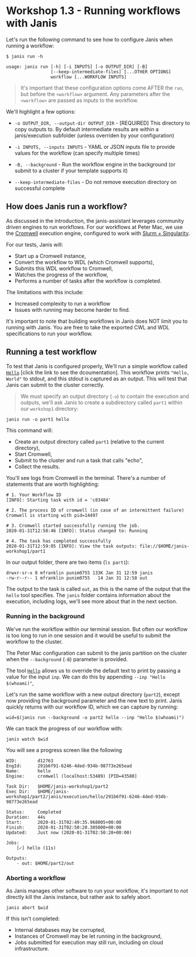 # Workshop 1.3 - Running workflows with Janis

Let's run the following command to see how to configure Janis when running a workflow:

```
$ janis run -h

usage: janis run [-h] [-i INPUTS] [-o OUTPUT_DIR] [-B] 
                 [--keep-intermediate-files] [...OTHER OPTIONS]
                 workflow [...WORKFLOW INPUTS]
```

> It's important that these configuration options come AFTER the `run`, but before the `<workflow>` argument. Any parameters after the `<workflow>` are passed as inputs to the workflow.

We'll highlight a few options:

- `-o OUTPUT_DIR, --output-dir OUTPUT_DIR` - [REQUIRED] This directory to copy outputs to. By default intermediate results are within a janis/execution subfolder (unless overriden by your configuration)

- `-i INPUTS, --inputs INPUTS` - YAML or JSON inputs file to provide values for the workflow (can specify multiple times)

- `-B, --background` - Run the workflow engine in the background (or submit to a cluster if your template supports it)

- `--keep-intermediate-files` - Do not remove execution directory on successful complete


## How does Janis run a workflow?

As discussed in the introduction, the janis-assistant leverages community driven engines to run workflows. For our workflows at Peter Mac, we use the [Cromwell](https://github.com/broadinstitute/cromwell) execution engine, configured to work with [Slurm + Singularity](https://cromwell.readthedocs.io/en/stable/tutorials/Containers/). 

For our tests, Janis will:

- Start up a Cromwell instance,
- Convert the workflow to WDL (which Cromwell supports),
- Submits this WDL workflow to Cromwell,
- Watches the progress of the workflow,
- Performs a number of tasks after the workflow is completed.

The limitations with this include:

- Increased complexity to run a workflow
- Issues with running may become harder to find.

It's important to note that building workflows in Janis does NOT limit you to running with Janis. You are free to take the exported CWL and WDL specifications to run your workflow.


## Running a test workflow

To test that Janis is configured properly, We'll run a simple workflow called [`Hello`](https://janis.readthedocs.io/en/latest/tools/unix/hello.html) [click the link to see the dcoumentation]. This workflow prints `"Hello, World"` to stdout, and this stdout is captured as an output. This will test that Janis can submit to the cluster correctly.

> We must specify an output directory (`-o`) to contain the execution and outputs, we'll ask Janis to create a subdirectory called `part1` within our `workshop1` directory:

```
janis run -o part1 hello
```

This command will:

- Create an output directory called `part1` (relative to the current directory),
- Start Cromwell,
- Submit to the cluster and run a task that calls "echo",
- Collect the results.


You'll see logs from Cromwell in the terminal. There's a number of statements that are worth highlighting:

```
# 1. Your Workflow ID
[INFO]: Starting task with id = 'c83484'

# 2. The process ID of cromwell (in case of an intermittent failure)
Cromwell is starting with pid=14497

# 3. Cromwell started successfully running the job.
2020-01-31T12:58:46 [INFO]: Status changed to: Running

# 4. The task has completed successfully 
2020-01-31T12:59:05 [INFO]: View the task outputs: file://$HOME/janis-workshop1/part1
```

In our output folder, there are two items (`ls part1`):
```
drwxr-sr-x 8 mfranklin punim0755 133K Jan 31 12:59 janis
-rw-r--r-- 1 mfranklin punim0755   14 Jan 31 12:58 out
```

The output to the task is called `out`, as this is the name of the output that the `hello` tool specifies. The `janis` folder contains information about the execution, including logs, we'll see more about that in the next section.


### Running in the background

We've run the workflow within our terminal session. But often our workflow is too long to run in one session and it would be useful to submit the workflow to the cluster.

The Peter Mac configuration can submit to the janis partition on the cluster when the `--background` (`-B`) parameter is provided.

The tool [`Hello`](https://janis.readthedocs.io/en/latest/tools/unix/hello.html) allows us to override the default text to print by passing a value for the input `inp`. We can do this by appending `--inp "Hello $(whoami)"`, 

Let's run the same workflow with a new output directory (`part2`), except now providing the background parameter and the new text to print. Janis quickly returns with our workflow ID, which we can capture by running:

```
wid=$(janis run --background -o part2 hello --inp "Hello $(whoami)")
```

We can track the progress of our workflow with:

```
janis watch $wid
```

You will see a progress screen like the following 

```
WID:        d12763
EngId:      291b6f91-6246-4ded-934b-98773e265ead
Name:       hello
Engine:     cromwell (localhost:53489) [PID=43580]

Task Dir:   $HOME/janis-workshop1/part2
Exec Dir:   $HOME/janis-workshop1/part2/janis/execution/hello/291b6f91-6246-4ded-934b-98773e265ead

Status:     Completed
Duration:   44s
Start:      2020-01-31T02:49:35.968005+00:00
Finish:     2020-01-31T02:50:20.305000+00:00
Updated:    Just now (2020-01-31T02:50:28+00:00)

Jobs: 
    [✓] hello (11s)       

Outputs:
    - out: $HOME/part2/out
```


### Aborting a workflow

As Janis manages other software to run your workflow, it's important to not directly kill the Janis instance, but rather ask to safely abort.

```
janis abort $wid
```

If this isn't completed:

- Internal databases may be corrupted,
- Instances of Cromwell may be let running in the background,
- Jobs submitted for execution may still run, including on cloud infrastructure.